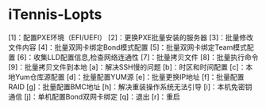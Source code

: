 # iTennis-Lopts
[1]：配置PXE环境（EFI/UEFI） [2]：更换PXE批量安装的服务器 [3]：批量修改文件内容 [4]：批量双网卡绑定Bond模式配置 [5]：批量双网卡绑定Team模式配置 [6]：收集LLD配置信息,检查网络连通性 [7]：批量拷贝文件 [8]：批量执行命令 [9]：批量拷贝文件到本地 [a]：解决SSH慢的问题 [b]：时区和时间配置 [c]：本地Yum仓库源配置 [d]：批量配置YUM源 [e]：批量更换IP地址 [f]：批量配置RAID [g]：批量配置BMC地址 [h]：解决重装操作系统无法引导 [i]：本机免密钥通信 [j]：单机配置Bond双网卡绑定 [q]：退出 [r]：重启
